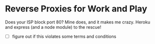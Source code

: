 # Reverse Proxies for Work and Play
Does your ISP block port 80? Mine does, and it makes me crazy.
Heroku and express (and a node module) to the rescue! 

- [ ] figure out if this violates some terms and conditions
